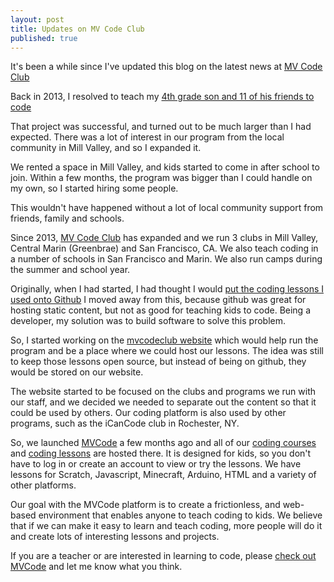 ```yaml
---
layout: post
title: Updates on MV Code Club
published: true
---
```

It's been a while since I've updated this blog on the latest news at [MV
Code Club](https://www.mvcodeclub.com)

Back in 2013, I resolved to teach my [4th grade son and 11 of his
friends to code](/Teaching-Coding-to-4th-graders)  

That project was successful, and turned out to be much larger than I had expected.   There was a lot of interest in our program from the local community in Mill Valley, and so I expanded it.

We rented a space in Mill Valley, and kids started to come in after
school to join.  Within a few months, the program was bigger than I
could handle on my own, so I started hiring some people.

This wouldn't have happened without a lot of local community
support from friends, family and schools.

Since 2013, [MV Code Club](https://www.mvcodeclub.com) has expanded and we run 3 clubs in Mill
Valley, Central Marin (Greenbrae) and San Francisco, CA.  We also teach
coding 
in a number of schools in San Francisco and Marin. We also run camps
during the summer and school year.

Originally, when I had started, I had thought I would [put the coding
lessons I used onto Github](/an-open-source-coding-curriculum)  I moved
away from this, because github was great for hosting static
content, but not as good for teaching kids to code.  Being a
developer, my solution was to build software to solve this problem.

So, I started working on the [mvcodeclub
website](https://www.mvcodeclub.com) which would help run the
program and be a place where we could host our lessons.  The idea was
still to keep those lessons open source, but instead of being on
github, they would be stored on our website.

The website started to be focused on the clubs and programs we run
with our staff, and we decided we needed to separate out the
content so that it could be used by others.  Our coding platform is also
used by other programs, such as the iCanCode club in Rochester, NY.

So, we launched
[MVCode](https://www.mvcode.co) a few months ago and all of our
[coding courses](https://www.mvcode.co) and [coding lessons](https://www.mvcode.co/lessons) are hosted there.  It is designed for kids, so you don't have to log in or create an account to view or try the lessons.    We have lessons for Scratch, Javascript, Minecraft, Arduino, HTML and a variety of other platforms.

Our goal with the MVCode platform is to create a frictionless, and web-based environment that
enables anyone to teach coding to kids.   We believe that if we can
make it easy to learn and teach coding, more people will do it and
create lots of interesting lessons and projects.

If you are a teacher or are interested in learning to code, please
[check out MVCode](https://www.mvcode.co) and let me know what you
think.

